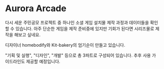 # Aurora Arcade

다시 세운 주민공모 프로젝트 중 하나인 소셜 게임 설치물 제작 과정과 데이터들을 확인할 수 있습니다.
아주 단순한 게임을 제작 준비중에 있지만 기회가 된다면 시리즈물로 제작을 해보고 싶네요.

디자이너 homebodify와 Kit-bakery의 엄기순이 만들고 있습니다.

"기획 및 실행", "디자인", "개발" 등으로 총 3파트로 구성되어 있습니다. 추후 사용 가이드라인도 제공할 예정입니다.

